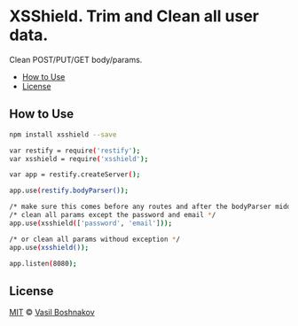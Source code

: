 # XSShield. Trim and Clean all user data.
Clean POST/PUT/GET body/params.

- [How to Use](#use)
- [License](#license)

<a name="use"></a>
## How to Use
```bash
npm install xsshield --save
```

```bash
var restify = require('restify');
var xsshield = require('xsshield');

var app = restify.createServer();

app.use(restify.bodyParser());

/* make sure this comes before any routes and after the bodyParser middleware */
/* clean all params except the password and email */
app.use(xsshield(['password', 'email']));

/* or clean all params withoud exception */
app.use(xsshield());

app.listen(8080);
```

<a name="license"></a>
## License

[MIT](LICENSE) © [Vasil Boshnakov](https://github.com/vbosh)
